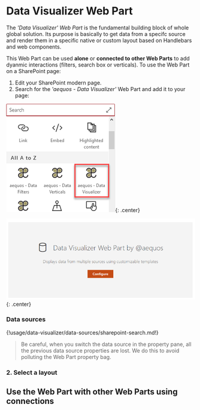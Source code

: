 # Data Visualizer Web Part

The _'Data Visualizer' Web Part_ is the fundamental building block of whole global solution. Its purpose is basically to get data from a specifc source and render them in a specific native or custom layout based on Handlebars and web components.

This Web Part can be used **alone** or **connected to other Web Parts** to add dyanmic interactions (filters, search box or verticals). To use the Web Part on a SharePoint page:

1. Edit your SharePoint modern page.
2. Search for the _'aequos - Data Visualizer'_ Web Part and add it to your page:

!["aequos Data Visualizer Web Part"](../../assets/webparts/data_visualizer/data_visualizer_wp_picker.png){: .center}

!["aequos Data Visualizer Web Part"](../../assets/webparts/data_visualizer/data_visualizer_wp_placeholder.png){: .center}


### Data sources

{!usage/data-visualizer/data-sources/sharepoint-search.md!}

> Be careful, when you switch the data source in the property pane, all the previous data source properties are lost. We do this to avoid polluting the Web Part property bag.

### 2. Select a layout


## Use the Web Part with other Web Parts using connections